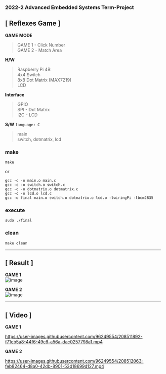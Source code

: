 ### 2022-2 Advanced Embedded Systems Term-Project
  
## [ Reflexes Game ]   

**GAME MODE**
  > GAME 1 - Click Number   
  > GAME 2 - Match Area   
   
**H/W**
  > Raspberry Pi 4B   
  > 4x4 Switch   
  > 8x8 Dot Matrix (MAX7219)   
  > LCD   
   
**Interface**
  > GPIO   
  > SPI - Dot Matrix   
  > I2C - LCD   
   
**S/W**  ` language: C `   
  > main   
  > switch, dotmatrix, lcd   

   
### make   
```
make
```
or
```
gcc -c -o main.o main.c
gcc -c -o switch.o switch.c
gcc -c -o dotmatrix.o dotmatrix.c
gcc -c -o lcd.o lcd.c
gcc -o final main.o switch.o dotmatrix.o lcd.o -lwiringPi -lbcm2835
```


### execute   
```
sudo ./final
```


### clean   
```
make clean
```

---

## [ Result ]

**GAME 1**   
![image](https://user-images.githubusercontent.com/96249554/208507512-f3ef427d-5b98-47db-bbe8-3a3dfeb4db9a.png)
   
**GAME 2**   
![image](https://user-images.githubusercontent.com/96249554/208507612-cf29f30e-44f6-4d41-a221-fd17d42ffd28.png)

---

## [ Video ]   

**GAME 1**   

https://user-images.githubusercontent.com/96249554/208511892-f71eb5a8-44f6-49e8-a56a-dac0257798a1.mp4

**GAME 2**   

https://user-images.githubusercontent.com/96249554/208512063-feb82464-d8a0-42db-8901-53d18699d127.mp4

